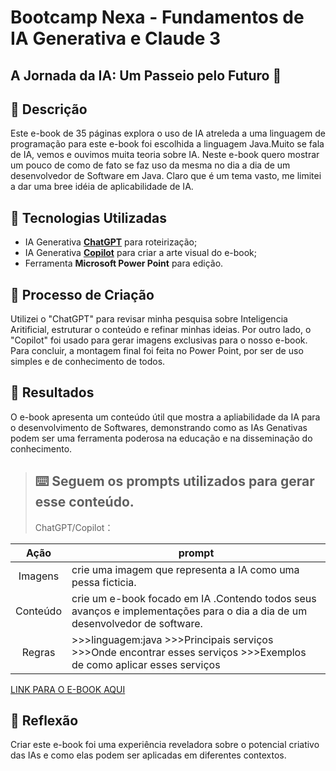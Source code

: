 # Bootcamp Nexa - Fundamentos de IA Generativa e Claude 3 
## A Jornada da IA: Um Passeio pelo Futuro 🌌

## 📒 Descrição
Este e-book de 35 páginas explora o uso de IA atreleda a uma linguagem de programação para este e-book foi escolhida a linguagem Java.Muito se fala de IA, vemos e ouvimos muita teoria sobre IA. Neste e-book quero mostrar um pouco de como de fato se faz uso da mesma no dia a dia de um desenvolvedor de Software em Java.
 Claro que é um tema vasto, me limitei a dar uma bree idéia de aplicabilidade de IA.


## 🤖 Tecnologias Utilizadas
- IA Generativa **[ChatGPT](https://chat.openai.com)** para roteirização;
- IA Generativa **[Copilot](https://copilot.microsoft.com/)** para criar a arte visual do e-book;
- Ferramenta **Microsoft Power Point** para edição.

## 🧐 Processo de Criação
Utilizei o "ChatGPT" para revisar minha pesquisa sobre Inteligencia Aritificial, estruturar o conteúdo e refinar minhas ideias. Por outro lado, o "Copilot" foi usado para gerar imagens exclusivas para o nosso e-book. Para concluir, a montagem final foi feita no Power Point, por ser de uso simples e de conhecimento de todos.

## 🚀 Resultados
O e-book apresenta um conteúdo útil que mostra a apliabilidade da IA para o desenvolvimento de Softwares, demonstrando como as IAs Genativas podem ser uma ferramenta poderosa na educação e na disseminação do conhecimento.

>## :keyboard: Seguem os prompts utilizados para gerar esse conteúdo.
>
>ChatGPT/Copilot：

|   Ação   | prompt                                                                                                                                                                                                                                                                         |
| :------: | ------------------------------------------------------------------------------------------------------------------------------------------------------------------------------------------------------------------------------------------------------------------------------ |
| Imagens  | crie uma imagem que representa a IA como uma pessa ficticia.
| Conteúdo | crie um e-book focado em IA .Contendo todos seus avanços e implementações para o dia a dia de um desenvolvedor de software.
|Regras    |>>>linguagem:java >>>Principais serviços >>>Onde encontrar esses serviços >>>Exemplos de como aplicar esses serviços |

[LINK PARA O E-BOOK AQUI]()

## 💭 Reflexão
Criar este e-book foi uma experiência reveladora sobre o potencial criativo das IAs e como elas podem ser aplicadas em diferentes contextos.
